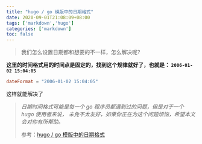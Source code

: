 ```yaml
---
title: "hugo / go 模版中的日期格式"
date: 2020-09-01T21:08:09+08:00
tags: ['markdown','hugo']
categories: ['markdown']
toc: false
---
```


<!--more-->

>  我们怎么设置日期都和想要的不一样，怎么解决呢?

**这里的时间格式用的时间点是固定的，找到这个规律就好了，也就是： `2006-01-02 15:04:05`**

```toml
dateFormat = "2006-01-02 15:04:05"
```

这样就能解决了

> *日期时间格式可能是每一个 go 程序员都遇到过的问题，但是对于一个 hugo 使用者来说， 未免不太友好，如果你正在为这个问题烦恼，希望本文会对你有所帮助。*
>
> 参考：[hugo / go 模版中的日期格式](https://tricks.one/post/date-format-in-hugo-or-go-templates/)



